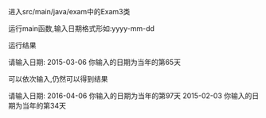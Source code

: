 进入src/main/java/exam中的Exam3类

运行main函数,输入日期格式形如:yyyy-mm-dd

运行结果

请输入日期: 2015-03-06
你输入的日期为当年的第65天

可以依次输入,仍然可以得到结果

请输入日期: 2016-04-06
你输入的日期为当年的第97天
2015-02-03
你输入的日期为当年的第34天

